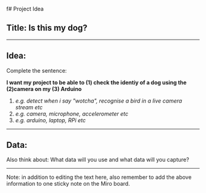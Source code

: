 f# Project Idea

## Title: Is this my dog? 

---

## Idea: 
Complete the sentence:

**I want my project to be able to (1) check the identiy of a dog using the (2)camera on my (3) Arduino**


1. *e.g. detect when i say "wotcha", recognise a bird in a live camera stream etc*
2. *e.g. camera, microphone, accelerometer etc*
3. *e.g. arduino, laptop, RPi etc*

---

## Data:
Also think about: 
What data will you use and what data will you capture?


----

Note: in addition to editing the text here, also remember to add the above information to one sticky note on the Miro board.
